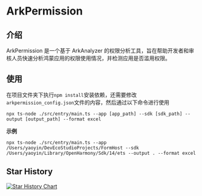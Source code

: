 # ArkPermission

## 介绍
ArkPermission 是一个基于 ArkAnalyzer 的权限分析工具，旨在帮助开发者和审核人员快速分析鸿蒙应用的权限使用情况，并检测应用是否滥用权限。

## 使用
在项目文件夹下执行`npm install`安装依赖，还需要修改`arkpermission_config.json`文件的内容，然后通过以下命令进行使用
```shell
npx ts-node ./src/entry/main.ts --app [app_path] --sdk [sdk_path] --output [output_path] --format excel
```
**示例**
```shell
npx ts-node ./src/entry/main.ts --app /Users/yaoyin/DevEcoStudioProjects/FormHost --sdk /Users/yaoyin/Library/OpenHarmony/Sdk/14/ets --output . --format excel
```

## Star History

[![Star History Chart](https://api.star-history.com/svg?repos=yinyao855/arkpermission&type=Date)](https://www.star-history.com/#yinyao855/arkpermission&Date)